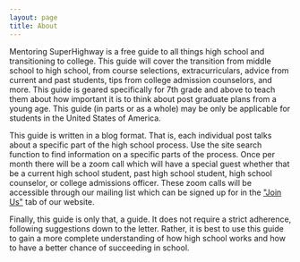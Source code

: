 ```yaml
---
layout: page
title: About
---
```

Mentoring SuperHighway is a free guide to all things high school and transitioning to college. This guide will cover the transition from middle school to high school, from course selections, extracurriculars, advice from current and past students, tips from college admission counselors, and more. This guide is geared specifically for 7th grade and above to teach them about how important it is to think about post graduate plans from a young age. This guide (in parts or as a whole) may be only be applicable for students in the United States of America.

This guide is written in a blog format. That is, each individual post talks about a specific part of the high school process. Use the site search function to find information on a specific parts of the process. Once per month there will be a zoom call which will have a special guest whether that be a current high school student, past high school student, high school counselor, or college admissions officer. These zoom calls will be accessible through our mailing list which can be signed up for in the <a href="{{ '/join/' | relative_url }}">"Join Us"</a> tab of our website. 

Finally, this guide is only that, a guide. It does not require a strict adherence, following suggestions down to the letter. Rather, it is best to use this guide to gain a more complete understanding of how high school works and how to have a better chance of succeeding in school.

